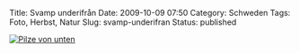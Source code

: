 Title: Svamp underifrån
Date: 2009-10-09 07:50
Category: Schweden
Tags: Foto, Herbst, Natur
Slug: svamp-underifran
Status: published

[![Pilze von
unten](/pic/svampunderif_s.jpg "Pilze von unten")](/pic/svampunderif_l.jpg)

